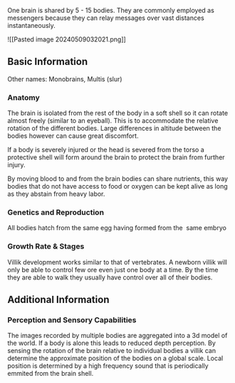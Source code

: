 One brain is shared by 5 - 15 bodies. They are commonly employed as messengers because they can relay messages over vast distances instantaneously. 

![[Pasted image 20240509032021.png]]

## Basic Information
Other names: Monobrains, Multis (slur)
### Anatomy
The brain is isolated from the rest of the body in a soft shell so it can rotate almost freely (similar to an eyeball). This is to accommodate the relative rotation of the different bodies. Large differences in altitude between the bodies however can cause great discomfort. 

If a body is severely injured or the head is severed from the torso a protective shell will form around the brain to protect the brain from further injury.

By moving blood to and from the brain bodies can share nutrients, this way bodies that do not have access to food or oxygen can be kept alive as long as they abstain from heavy labor.
### Genetics and Reproduction
All bodies hatch from the same egg having formed from the  same embryo
### Growth Rate & Stages
Villik development works similar to that of vertebrates. A newborn villik will only be able to control few ore even just one body at a time. By the time they are able to walk they usually have control over all of their bodies.
## Additional Information
### Perception and Sensory Capabilities
The images recorded by multiple bodies are aggregated into a 3d model of the world. If a body is alone this leads to reduced depth perception. By sensing the rotation of the brain relative to individual bodies a villik can determine the approximate position of the bodies on a global scale. Local position is determined by a high frequency sound that is periodically emmited from the brain shell.